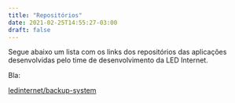 ```yaml
---
title: "Repositórios"
date: 2021-02-25T14:55:27-03:00
draft: false
---
```


Segue abaixo um lista com os links dos repositórios das aplicações desenvolvidas pelo time de desenvolvimento da LED Internet.

Bla:

[ledinternet/backup-system](www.google.com)

